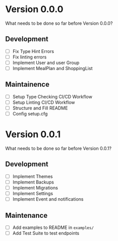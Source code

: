 # Version 0.0.0
What needs to be done so far before Version 0.0.0?

## Development
- [ ] Fix Type Hint Errors
- [ ] Fix linting errors
- [ ] Implement User and user Group
- [ ] Implement MealPlan and ShoppingList

## Maintainence
- [ ] Setup Type Checking CI/CD Workflow
- [ ] Setup Linting CI/CD Workflow
- [ ] Structure and Fill README
- [ ] Config setup.cfg

# Version 0.0.1
What needs to be done so far before Version 0.0.1?

## Development
- [ ] Implement Themes
- [ ] Implement Backups
- [ ] Implement Migrations
- [ ] Implement Settings
- [ ] Implement Event and notifications

## Maintenance
- [ ] Add examples to README in `examples/`
- [ ] Add Test Suite to test endpoints
